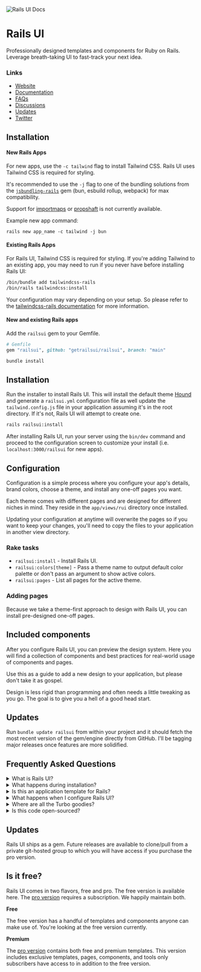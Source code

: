 ![Rails UI Docs](https://f001.backblazeb2.com/file/railsui/docs/rui-docs-header.png)

# Rails UI

Professionally designed templates and components for Ruby on Rails. Leverage breath-taking UI to fast-track your next idea.

### Links

- [Website](https://railsui.com)
- [Documentation](https://railsui.com/docs)
- [FAQs](https://railsui.com/docs/faqs)
- [Discussions](https://github.com/getrailsui/railsui/discussions)
- [Updates](https://railsui.com/updates)
- [Twitter](https://twitter.com/railsui_)

## Installation

#### New Rails Apps

For new apps, use the `-c tailwind` flag to install Tailwind CSS. Rails UI uses Tailwind CSS is required for styling.

It's recommended to use the `-j` flag to one of the bundling solutions from the [`jsbundling-rails`](https://github.com/rails/jsbundling-rails) gem (bun, esbuild rollup, webpack) for max compatibility.

Support for [importmaps](https://github.com/rails/importmap-rails) or [propshaft](https://github.com/rails/propshaft) is not currently available.

Example new app command:

```
rails new app_name -c tailwind -j bun
```

#### Existing Rails Apps

For Rails UI, Tailwind CSS is required for styling.
If you're adding Tailwind to an existing app, you may need to run if you never have before installing Rails UI:

```bash
/bin/bundle add tailwindcss-rails
/bin/rails tailwindcss:install
```

Your configuration may vary depending on your setup. So please refer to the [tailwindcss-rails documentation](https://github.com/rails/tailwindcss-rails) for more information.

#### New and existing Rails apps

Add the `railsui` gem to your Gemfile.

```ruby
# Gemfile
gem "railsui", github: "getrailsui/railsui", branch: "main"
```

```bash
bundle install
```

## Installation

Run the installer to install Rails UI. This will install the default theme [Hound](https://railsui.com/templates/hound) and generate a `railsui.yml` configuration file as well update the `tailwind.config.js` file in your application assuming it's in the root directory. If it's not, Rails UI will attempt to create one.

```bash
rails railsui:install
```

After installing Rails UI, run your server using the `bin/dev` command and proceed to the configuration screen to customize your install (i.e. `localhost:3000/railsui` for new apps).

## Configuration

Configuration is a simple process where you configure your app's details, brand colors, choose a theme, and install any one-off pages you want.

Each theme comes with different pages and are designed for different niches in mind. They reside in the `app/views/rui` directory once installed.

Updating your configuration at anytime will overwrite the pages so if you want to keep your changes, you'll need to copy the files to your application in another view directory.

### Rake tasks

- `railsui:install` - Install Rails UI.
- `railsui:colors[theme]` - Pass a theme name to output default color palette or don't pass an argument to show active colors.
- `railsui:pages` - List all pages for the active theme.

### Adding pages

Because we take a theme-first approach to design with Rails UI, you can install pre-designed one-off pages.

## Included components

After you configure Rails UI, you can preview the design system. Here you will find a collection of components and best practices for real-world usage of components and pages.

Use this as a guide to add a new design to your application, but please don't take it as gospel.

Design is less rigid than programming and often needs a little tweaking as you go. The goal is to give you a hell of a good head start.

## Updates

Run `bundle update railsui` from within your project and it should fetch the most recent version of the gem/engine directly from GitHub. I'll be tagging major releases once features are more solidified.

## Frequently Asked Questions

<details>
  <summary>What is Rails UI? </summary>

[Rails UI](https://railsui.com) is plug-and-play UI for Ruby on Rails applications. It takes a theme-based approach to product design and offers a suite of pre-designed components and pages for rails developer looking to move fast but look good doing so.

</details>

<details>
<summary>
  What happens during installation?
</summary>

Installing Rails UI is a quick process that goes something like this:

1. Install the gem
2. Run the installer `rails railsui:install`
3. Boot your server and load the Rails UI landing page and click "Configure app"
4. Set a application name, support email and choose a template.
5. Optionally install pre-designed pages bundled with your chosen template.

### Dependencies included by default

#### Gems

We keep the gem list simple because Rails UI focuses less on core application logic and more on design and styling.

- [rails](https://rubygems.org/gems/rails)
- [railsui_icon](https://rubygems.org/gems/railsui_icon)
- [meta-tags](https://rubygems.org/gems/meta-tags)

#### Icons

For all Rails UI themes and components, we leverage [heroicons](https://heroicons.com). These icons come in multiple variants which is useful for different design problems.

We recommend sticking with one library of icons and one variant for better consistency. Icons are sourced from another gem we made called [railsui_icon](https://rubygems.org/gems/railsui_icon) which is an added dependency of Rails UI. It should install when you install Rails UI but if it doesn't, you can install it manually.

```bash
bundle add railsui_icon
```

#### Email Templates

Rails UI includes a set of email templates for your disposal including a custom mailer layout.

You can find these in the `app/views/railsui_mailer` directory and the layout in `app/views/layouts/rui/railsui_mailer.html.erb`. You can customize these templates to your liking but treat them as read-only. We recommend copying these files to another view or directory in your application and customizing them there.

Updating your Rails UI configuration will overwrite these files.

</details>

<details>
  <summary>Is this an application template for Rails?</summary>

No. Well, kind of, but mostly this is a hybrid Rails engine not like other engines you've probably used. You can think of Rails UI as a source of truth for design elements, components, and views that significantly influence what your end users see when interacting with your app. It takes the guesswork out of the design problem.

**Rails UI is meant for brand new Rails applications.** You'll want to use it on the "first run" so you can establish the foundation for assets and design patterns early on. To use Rails UI you need to choose a theme (more themes coming soon) that will act as the basis for future design elements.

</details>

<details>
  <summary>What happens when I configure Rails UI? </summary>

- A custom configuration yaml file `railsui.yml` is added to your application in the `config` directory.
- Dependencies and any necessary assets are installed and/or copied to your application.
- A custom design system for repeatable web elements is inititalized. Think of this as a system for providing design direction when creating new features. This includes typography, font elements, and SVG icons.
- One-off pages are copied over (i.e. About us, Pricing, etc...). Use these as a starting point. Consider them read-only as updating your configuration will overide them.
- After installing the Rails UI gem and running the installer, you may configure your application preferences.
</details>

<details>
  <summary>Where are all the Turbo goodies?</summary>

We're just hitting ground with Rails UI so expect to see additional components and solutions in the future. We have loads of ideas but would always love to hear yours as well.

</details>

<details>
  <summary>Is this code open-sourced?</summary>

Rails UI it is free and clear to try out but not redistribute. There's a [pro version](https://railsui.com/pricing) that comes with more themes, components, and bells and whistles.

The _eventual_ license model will be a non-exclusive one, which essentially means you don't have permission to modify or share Rails UI as your own product but you can use it freely in your projects. New themes and components will be a part ongoing development.

</details>

## Updates

Rails UI ships as a gem. Future releases are available to clone/pull from a private git-hosted group to which you will have access if you purchase the pro version.

## Is it free?

Rails UI comes in two flavors, free and pro. The free version is available here. The [pro version](https://railsui.com/pricing) requires a subscription. We happily maintain both.

**Free**

The free version has a handful of templates and components anyone can make use of. You're looking at the free version currently.

**Premium**

The [pro version](https://railsui.com/pricing) contains both free and premium templates. This version includes exclusive templates, pages, components, and tools only subscribers have access to in addition to the free version.
